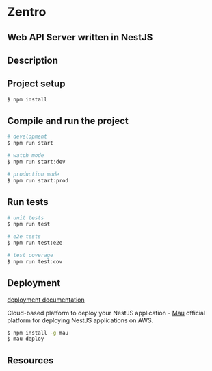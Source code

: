 # Zentro

## Web API Server written in NestJS

## Description



## Project setup

```bash
$ npm install
```

## Compile and run the project

```bash
# development
$ npm run start

# watch mode
$ npm run start:dev

# production mode
$ npm run start:prod
```

## Run tests

```bash
# unit tests
$ npm run test

# e2e tests
$ npm run test:e2e

# test coverage
$ npm run test:cov
```

## Deployment

[deployment documentation](https://docs.nestjs.com/deployment) 

Cloud-based platform to deploy your NestJS application - [Mau](https://mau.nestjs.com) official platform for deploying NestJS applications on AWS. 

```bash
$ npm install -g mau
$ mau deploy
```
## Resources



